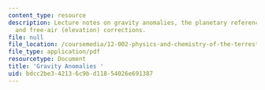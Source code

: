```yaml
---
content_type: resource
description: Lecture notes on gravity anomalies, the planetary reference gravity field,
  and free-air (elevation) corrections.
file: null
file_location: /coursemedia/12-002-physics-and-chemistry-of-the-terrestrial-planets-fall-2008/bdcc2be342136c9bd11854026e691387_MIT12_002f08_lec27_28.pdf
file_type: application/pdf
resourcetype: Document
title: 'Gravity Anomalies '
uid: bdcc2be3-4213-6c9b-d118-54026e691387
---
```

